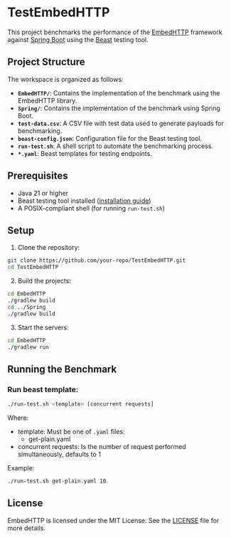 # TestEmbedHTTP

This project benchmarks the performance of the [EmbedHTTP](https://github.com/uiqui/embedhttp) framework against [Spring Boot](https://spring.io/projects/spring-boot) using the [Beast](https://github.com/jjmrocha/beast) testing tool.

## Project Structure

The workspace is organized as follows:

- **`EmbedHTTP/`**: Contains the implementation of the benchmark using the EmbedHTTP library.
- **`Spring/`**: Contains the implementation of the benchmark using Spring Boot.
- **`test-data.csv`**: A CSV file with test data used to generate payloads for benchmarking.
- **`beast-config.json`**: Configuration file for the Beast testing tool.
- **`run-test.sh`**: A shell script to automate the benchmarking process.
- **`*.yaml`**: Beast templates for testing endpoints.

## Prerequisites

- Java 21 or higher
- Beast testing tool installed ([installation guide](https://github.com/jjmrocha/beast))
- A POSIX-compliant shell (for running `run-test.sh`)

## Setup

1. Clone the repository:
```sh
git clone https://github.com/your-repo/TestEmbedHTTP.git
cd TestEmbedHTTP
```

2. Build the projects:
```sh
cd EmbedHTTP
./gradlew build
cd ../Spring
./gradlew build
```

3. Start the servers:
```sh
cd EmbedHTTP
./gradlew run
```

## Running the Benchmark

### Run beast template:
```sh
./run-test.sh <template> [concurrent requests]
```

Where:
* template: Must be one of `.yaml` files:
  - get-plain.yaml
* concurrent requests: Is the number of request performed simultaneously, defaults to 1  

Example:
```sh
./run-test.sh get-plain.yaml 10
```

## License
EmbedHTTP is licensed under the MIT License. See the [LICENSE](LICENSE) file for more details.